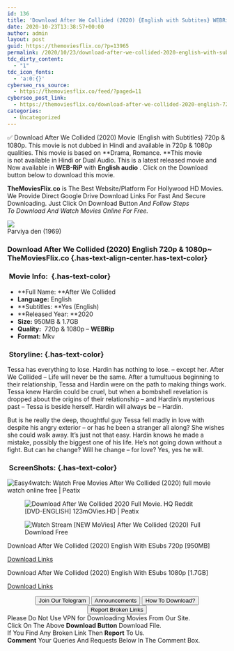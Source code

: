 ```yaml
---
id: 136
title: 'Download After We Collided (2020) {English with Subtites} WEBRip 720p [950MB] || 1080p [1.7GB]'
date: 2020-10-23T13:38:57+00:00
author: admin
layout: post
guid: https://themoviesflix.co/?p=13965
permalink: /2020/10/23/download-after-we-collided-2020-english-with-subtites-webrip-720p-950mb-1080p-1-7gb/
tdc_dirty_content:
  - "1"
tdc_icon_fonts:
  - 'a:0:{}'
cyberseo_rss_source:
  - https://themoviesflix.co/feed/?paged=11
cyberseo_post_link:
  - https://themoviesflix.co/download-after-we-collided-2020-english-720p-1080p/
categories:
  - Uncategorized
---
```

✅ Download After We Collided (2020)&nbsp;Movie&nbsp;(English with Subtitles)&nbsp;720p & 1080p. This movie is not dubbed in Hindi and available in&nbsp;720p&nbsp;&&nbsp;1080p qualities. This movie is based on&nbsp;**Drama, Romance.&nbsp;**This movie is&nbsp;not&nbsp;available in Hindi or Dual Audio. This is a latest released movie and Now available in&nbsp;**WEB-RiP**&nbsp;with&nbsp;**English audio**&nbsp;. Click on the Download button below to download this movie.

**TheMoviesFlix.co**&nbsp;is The Best Website/Platform For Hollywood HD Movies. We Provide Direct Google Drive Download Links For Fast And Secure Downloading. Just Click On Download Button&nbsp;_And Follow Steps To&nbsp;Download And Watch Movies Online For Free._

<div class="imdbwp imdbwp--movie dark">
  <div class="imdbwp__thumb">
    <a class="imdbwp__link" target="_blank" title="Parviya den" href="https://www.imdb.com/title/tt1036246/" rel="nofollow noopener noreferrer"><img class="imdbwp__img" src="https://themoviesflix.co/wp-content/plugins/imdb-for-wordpress/assets/img/placeholder.png" /></a>
  </div>
  
  <div class="imdbwp__content">
    <div class="imdbwp__header">
      <span class="imdbwp__title">Parviya den</span> (1969)
    </div>
  </div>
</div>

### Download After We Collided (2020) English 720p & 1080p~ TheMoviesFlix.co {.has-text-align-center.has-text-color}

### &nbsp;Movie Info:&nbsp; {.has-text-color}

  * **Full Name:&nbsp;**After We Collided
  * **Language:**&nbsp;English
  * **Subtitles:&nbsp;**Yes (English)
  * **Released Year:&nbsp;**2020
  * **Size:**&nbsp;950MB & 1.7GB
  * **Quality:**&nbsp; 720p & 1080p –&nbsp;****WEBRip****
  * **Format:**&nbsp;Mkv

### &nbsp;Storyline: {.has-text-color}

Tessa has everything to lose. Hardin has nothing to lose. – except her. After We Collided – Life will never be the same. After a tumultuous beginning to their relationship, Tessa and Hardin were on the path to making things work. Tessa knew Hardin could be cruel, but when a bombshell revelation is dropped about the origins of their relationship – and Hardin’s mysterious past – Tessa is beside herself. Hardin will always be – Hardin.

But is he really the deep, thoughtful guy Tessa fell madly in love with despite his angry exterior – or has he been a stranger all along? She wishes she could walk away. It’s just not that easy. Hardin knows he made a mistake, possibly the biggest one of his life. He’s not going down without a fight. But can he change? Will he change – for love? Yes, yes he will.

### &nbsp;ScreenShots: {.has-text-color}<figure class="wp-block-image">

![Easy4watch: Watch Free Movies After We Collided (2020) full movie watch online free | Peatix](https://s3-ap-northeast-1.amazonaws.com/peatix-files/event/1606834/cover-1zpdoTiljMn64yV07ZvQRTlrLANhJtS6.jpeg) </figure> <figure class="wp-block-image">![Download After We Collided 2020 Full Movie. HQ Reddit [DVD-ENGLISH] 123mOVies.HD | Peatix](https://s3-ap-northeast-1.amazonaws.com/peatix-files/event/1630593/cover-hXwOkG1qxUyRIH1PzqcfcDsLBYllB7DH.png)</figure> <figure class="wp-block-image">![Watch Stream [NEW MoVies] After We Collided (2020) Full Download Free](https://pbs.twimg.com/media/EhD8iC_UwAAhaDy.jpg)</figure> 

<p class="has-text-align-center has-text-color has-medium-font-size">
  Download After We Collided (2020) English With ESubs 720p [950MB]
</p>

<span class="mb-center maxbutton-3-center"><span class="maxbutton-3-container mb-container"><a class="maxbutton-3 maxbutton maxbutton-post-button" target="_blank" rel="nofollow noopener noreferrer" href="https://coinquint.com/a16018/"><span class="mb-text">Download Links</span></a></span></span>

<p class="has-text-align-center has-text-color has-medium-font-size">
  Download After We Collided (2020) English With ESubs 1080p [1.7GB]
</p>

<span class="mb-center maxbutton-3-center"><span class="maxbutton-3-container mb-container"><a class="maxbutton-3 maxbutton maxbutton-post-button" target="_blank" rel="nofollow noopener noreferrer" href="https://coinquint.com/a16020/"><span class="mb-text">Download Links</span></a></span></span>

<center>
</center>

<center>
  <a href="https://t.me/themoviesflixcom" target="_blank" data-wpel-link="external" rel="nofollow external noopener noreferrer"><button class="button button5">Join Our Telegram</button></a> <a href="https://themoviesflix.co/download-after-we-collided-2020-english-720p-1080p/#" target="_blank" data-wpel-link="external" rel="nofollow external noopener noreferrer"><button class="button button5">Announcements</button></a> <a href="https://themoviesflix.com/how-to-download/" target="_blank" data-wpel-link="external" rel="nofollow external noopener noreferrer"><button class="button button5">How To Download?</button></a> <a href="https://themoviesflix.co/download-after-we-collided-2020-english-720p-1080p/#" target="_blank" data-wpel-link="external" rel="nofollow external noopener noreferrer"><button class="button button5">Report Broken Links</button></a>
</center>

<div class="alert alert-danger">
  Please Do Not Use VPN for Downloading Movies From Our Site.
</div>

<div class="alert alert-success">
  Click On The Above <strong>Download Button</strong> Download File.
</div>

<div class="alert alert-warning">
  If You Find Any Broken Link Then <strong>Report</strong> To Us.
</div>

<div class="alert alert-info">
  <strong>Comment</strong> Your Queries And Requests Below In The Comment Box.
</div>